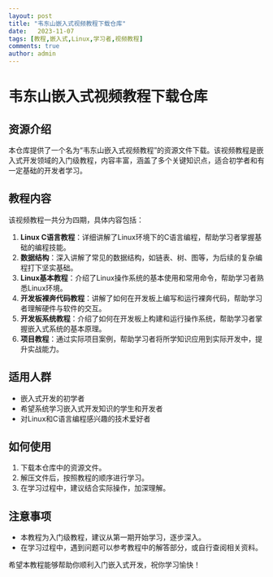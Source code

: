 ```yaml
---
layout: post
title: "韦东山嵌入式视频教程下载仓库"
date:   2023-11-07
tags: [教程,嵌入式,Linux,学习者,视频教程]
comments: true
author: admin
---
```

# 韦东山嵌入式视频教程下载仓库

## 资源介绍

本仓库提供了一个名为“韦东山嵌入式视频教程”的资源文件下载。该视频教程是嵌入式开发领域的入门级教程，内容丰富，涵盖了多个关键知识点，适合初学者和有一定基础的开发者学习。

## 教程内容

该视频教程一共分为四期，具体内容包括：

1. **Linux C语言教程**：详细讲解了Linux环境下的C语言编程，帮助学习者掌握基础的编程技能。
2. **数据结构**：深入讲解了常见的数据结构，如链表、树、图等，为后续的复杂编程打下坚实基础。
3. **Linux基本教程**：介绍了Linux操作系统的基本使用和常用命令，帮助学习者熟悉Linux环境。
4. **开发板裸奔代码教程**：讲解了如何在开发板上编写和运行裸奔代码，帮助学习者理解硬件与软件的交互。
5. **开发板系统教程**：介绍了如何在开发板上构建和运行操作系统，帮助学习者掌握嵌入式系统的基本原理。
6. **项目教程**：通过实际项目案例，帮助学习者将所学知识应用到实际开发中，提升实战能力。

## 适用人群

- 嵌入式开发的初学者
- 希望系统学习嵌入式开发知识的学生和开发者
- 对Linux和C语言编程感兴趣的技术爱好者

## 如何使用

1. 下载本仓库中的资源文件。
2. 解压文件后，按照教程的顺序进行学习。
3. 在学习过程中，建议结合实际操作，加深理解。

## 注意事项

- 本教程为入门级教程，建议从第一期开始学习，逐步深入。
- 在学习过程中，遇到问题可以参考教程中的解答部分，或自行查阅相关资料。

希望本教程能够帮助你顺利入门嵌入式开发，祝你学习愉快！
